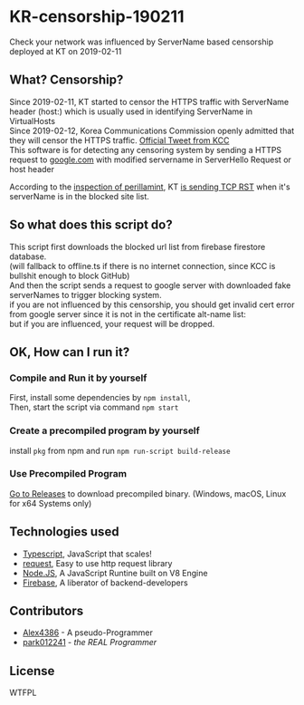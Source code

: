 # KR-censorship-190211
Check your network was influenced by ServerName based censorship deployed at KT on 2019-02-11

## What? Censorship?
Since 2019-02-11, KT started to censor the HTTPS traffic with ServerName header (host:) which is usually used in identifying ServerName in VirtualHosts    
Since 2019-02-12, Korea Communications Commission openly admitted that they will censor the HTTPS traffic. [Official Tweet from KCC](https://twitter.com/withkcc/status/1095183792057200645)  
This software is for detecting any censoring system by sending a HTTPS request to [google.com](https://google.com) with modified servername in ServerHello Request or host header
  
According to the [inspection of ](https://twitter.com/perillamint/status/1085545671506255872)[perillamint](https://github.com/perillamint), 
KT [is sending TCP RST](https://twitter.com/perillamint/status/1094918736429993984) when it's serverName is in the blocked site list.  

## So what does this script do?
This script first downloads the blocked url list from firebase firestore database.  
(will fallback to offline.ts if there is no internet connection, since KCC is bullshit enough to block GitHub)  
And then the script sends a request to google server with downloaded fake serverNames to trigger blocking system.  
if you are not influenced by this censorship, you should get invalid cert error from google server since it is not in the certificate alt-name list:  
but if you are influenced, your request will be dropped.

## OK, How can I run it?
### Compile and Run it by yourself
First, install some dependencies by `npm install`,  
Then, start the script via command `npm start`

### Create a precompiled program by yourself
install `pkg` from npm and run `npm run-script build-release`

### Use Precompiled Program
[Go to Releases](https://github.com/Alex4386/KR-censorship-190211/releases) to download precompiled binary. (Windows, macOS, Linux for x64 Systems only)

## Technologies used
* [Typescript](https://typescriptlang.org), JavaScript that scales!
* [request](https://github.com/request/request), Easy to use http request library
* [Node.JS](https://nodejs.org), A JavaScript Runtine built on V8 Engine
* [Firebase](https://firebase.google.com), A liberator of backend-developers
  
## Contributors
* [Alex4386](https://github.com/Alex4386) - A pseudo-Programmer
* [park012241](https://github.com/park012241) - *the REAL Programmer*  

## License
WTFPL
